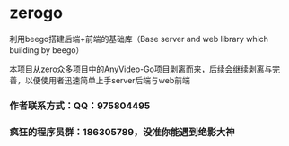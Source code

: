 # zerogo

利用beego搭建后端+前端的基础库（Base server and web library which building by beego）

本项目从zero众多项目中的AnyVideo-Go项目剥离而来，后续会继续剥离与完善，以便使用者迅速简单上手server后端与web前端

### 作者联系方式：QQ：975804495
### 疯狂的程序员群：186305789，没准你能遇到绝影大神
